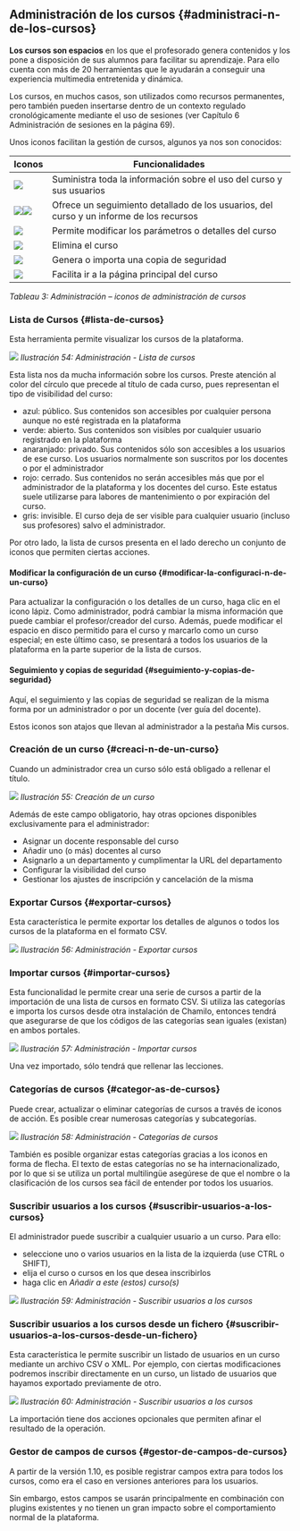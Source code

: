 ## Administración de los cursos {#administraci-n-de-los-cursos}

**Los cursos son espacios** en los que el profesorado genera contenidos y los pone a disposición de sus alumnos para facilitar su aprendizaje. Para ello cuenta con más de 20 herramientas que le ayudarán a conseguir una experiencia multimedia entretenida y dinámica.

Los cursos, en muchos casos, son utilizados como recursos permanentes, pero también pueden insertarse dentro de un contexto regulado cronológicamente mediante el uso de sesiones (ver Capítulo 6 Administración de sesiones en la página 69).

Unos iconos facilitan la gestión de cursos, algunos ya nos son conocidos:

| Iconos | Funcionalidades |
| --- | --- |
| ![](../assets/images6.png) | Suministra toda la información sobre el uso del curso y sus usuarios |
| ![](../assets/images30.png)![](../assets/images31.png) | Ofrece un seguimiento detallado de los usuarios, del curso y un informe de los recursos |
| ![](../assets/images28.png) | Permite modificar los parámetros o detalles del curso |
| ![](../assets/images29.png) | Elimina el curso |
| ![](../assets/images7.png) | Genera o importa una copia de seguridad |
| ![](../assets/images8.png) | Facilita ir a la página principal del curso |

*Tableau 3: Administración – iconos de administración de cursos*

### Lista de Cursos {#lista-de-cursos}

Esta herramienta permite visualizar los cursos de la plataforma.

![](../assets/images162.png)
*Ilustración 54: Administración - Lista de cursos*

Esta lista nos da mucha información sobre los cursos. Preste atención al color del círculo que precede al título de cada curso, pues representan el tipo de visibilidad del curso:

* azul: público. Sus contenidos son accesibles por cualquier persona aunque no esté registrada en la plataforma
* verde: abierto. Sus contenidos son visibles por cualquier usuario registrado en la plataforma
* anaranjado: privado. Sus contenidos sólo son accesibles a los usuarios de ese curso. Los usuarios normalmente son suscritos por los docentes o por el administrador
* rojo: cerrado. Sus contenidos no serán accesibles más que por el administrador de la plataforma y los docentes del curso. Este estatus suele utilizarse para labores de mantenimiento o por expiración del curso.
* gris: invisible. El curso deja de ser visible para cualquier usuario (incluso sus profesores) salvo el administrador.

Por otro lado, la lista de cursos presenta en el lado derecho un conjunto de iconos que permiten ciertas acciones.

#### Modificar la configuración de un curso {#modificar-la-configuraci-n-de-un-curso}

Para actualizar la configuración o los detalles de un curso, haga clic en el icono lápiz. Como administrador, podrá cambiar la misma información que puede cambiar el profesor/creador del curso. Además, puede modificar el espacio en disco permitido para el curso y marcarlo como un curso especial; en este último caso, se presentará a todos los usuarios de la plataforma en la parte superior de la lista de cursos.

#### Seguimiento y copias de seguridad {#seguimiento-y-copias-de-seguridad}

Aquí, el seguimiento y las copias de seguridad se realizan de la misma forma por un administrador o por un docente (ver guía del docente).

Estos iconos son atajos que llevan al administrador a la pestaña Mis cursos.

### Creación de un curso {#creaci-n-de-un-curso}

Cuando un administrador crea un curso sólo está obligado a rellenar el título.

![](../assets/images163.png)
*Ilustración 55: Creación de un curso*

Además de este campo obligatorio, hay otras opciones disponibles exclusivamente para el administrador:

* Asignar un docente responsable del curso
* Añadir uno (o más) docentes al curso
* Asignarlo a un departamento y cumplimentar la URL del departamento
* Configurar la visibilidad del curso
* Gestionar los ajustes de inscripción y cancelación de la misma

### Exportar Cursos {#exportar-cursos}

Esta característica le permite exportar los detalles de algunos o todos los cursos de la plataforma en el formato CSV.

![](../assets/images164.png)
*Ilustración 56: Administración - Exportar cursos*

### Importar cursos {#importar-cursos}

Esta funcionalidad le permite crear una serie de cursos a partir de la importación de una lista de cursos en formato CSV. Si utiliza las categorías e importa los cursos desde otra instalación de Chamilo, entonces tendrá que asegurarse de que los códigos de las categorías sean iguales (existan) en ambos portales.

![](../assets/images165.png)
*Ilustración 57: Administración - Importar cursos*

Una vez importado, sólo tendrá que rellenar las lecciones.

### Categorías de cursos {#categor-as-de-cursos}

Puede crear, actualizar o eliminar categorías de cursos a través de iconos de acción. Es posible crear numerosas categorías y subcategorías.

![](../assets/images166.png)
*Ilustración 58: Administración - Categorías de cursos*

También es posible organizar estas categorías gracias a los iconos en forma de flecha. El texto de estas categorías no se ha internacionalizado, por lo que si se utiliza un portal multilingüe asegúrese de que el nombre o la clasificación de los cursos sea fácil de entender por todos los usuarios.

### Suscribir usuarios a los cursos {#suscribir-usuarios-a-los-cursos}

El administrador puede suscribir a cualquier usuario a un curso. Para ello:

*   seleccione uno o varios usuarios en la lista de la izquierda (use CTRL o SHIFT),
*   elija el curso o cursos en los que desea inscribirlos
*   haga clic en _Añadir a este (estos) curso(s)_

![](../assets/images167.png)
*Ilustración 59: Administración - Suscribir usuarios a los cursos*

### Suscribir usuarios a los cursos desde un fichero {#suscribir-usuarios-a-los-cursos-desde-un-fichero}

Esta característica le permite suscribir un listado de usuarios en un curso mediante un archivo CSV o XML. Por ejemplo, con ciertas modificaciones podremos inscribir directamente en un curso, un listado de usuarios que hayamos exportado previamente de otro.

![](../assets/images169.png)
*Ilustración 60: Administración - Suscribir usuarios a los cursos*

La importación tiene dos acciones opcionales que permiten afinar el resultado de la operación.

### Gestor de campos de cursos {#gestor-de-campos-de-cursos}

A partir de la versión 1.10, es posible registrar campos extra para todos los cursos, como era el caso en versiones anteriores para los usuarios.

Sin embargo, estos campos se usarán principalmente en combinación con plugins existentes y no tienen un gran impacto sobre el comportamiento normal de la plataforma.